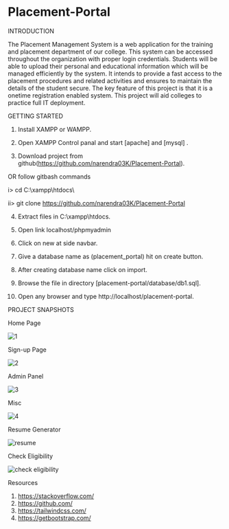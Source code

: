 # Placement-Portal



INTRODUCTION

The Placement Management System is a web application for the training and  placement department of our college. This system can be accessed throughout the  organization with proper login credentials. Students will be able to upload their  personal and educational information which will be managed efficiently by the  system. It intends to provide a fast access to the placement procedures and related  activities and ensures to maintain the details of the student secure. The key feature of  this project is that it is a onetime registration enabled system. This project will aid  colleges to practice full IT deployment.




GETTING STARTED

1. Install XAMPP or WAMPP.

2. Open XAMPP Control panal and start [apache] and [mysql] .

3. Download project from github(https://github.com/narendra03K/Placement-Portal).

OR follow gitbash commands

i> cd C:\\xampp\htdocs\

ii> git clone https://github.com/narendra03K/Placement-Portal

4. Extract files in C:\xampp\htdocs.

5. Open link localhost/phpmyadmin

6. Click on new at side navbar.

7. Give a database name as (placement_portal) hit on create button.

8. After creating database name click on import.

9. Browse the file in directory [placement-portal/database/db1.sql].

10. Open any browser and type http://localhost/placement-portal.





PROJECT SNAPSHOTS

Home Page

![1](https://github.com/dhruvkumaragrawal85/TPC_portal_site/assets/110057140/a7e95a6a-121f-4d47-a6cc-1eddf0a7538d)

Sign-up Page

![2](https://github.com/dhruvkumaragrawal85/TPC_portal_site/assets/110057140/1059dc0b-a1b2-42a3-b87d-8d1d3da5c7c8)


Admin Panel

![3](https://github.com/dhruvkumaragrawal85/TPC_portal_site/assets/110057140/7391bda2-bb73-4de8-98c3-b33215483c35)


Misc

![4](https://github.com/dhruvkumaragrawal85/TPC_portal_site/assets/110057140/35a82437-4bfc-46ac-a39f-f1bad87db7f2)


Resume Generator

![resume](https://user-images.githubusercontent.com/87755170/184550823-82bb6049-9a64-4e51-a171-6c86a4645ab9.png)

Check Eligibility

![check eligibility](https://user-images.githubusercontent.com/87755170/184550829-86546902-a38c-4fe6-a53c-bf5844668f05.png)

Resources

1. https://stackoverflow.com/  <br/>
2. https://github.com/<br/>
3. https://tailwindcss.com/<br/>
4. https://getbootstrap.com/
